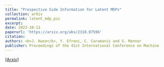 ```yaml
---
title: "Prospective Side Information for Latent MDPs"
collection: arXiv
permalink: latent_mdp_psi
excerpt: 
date: 2023-10-11
paperurl: 'https://arxiv.org/abs/2310.07596'
citation: 
authors: <b>J. Kwon</b>, Y. Efroni, C. Caramanis and S. Mannor
publisher: Proceedings of the 41st International Conference on Machine Learning (ICML) 2024
---
```



[[Arxiv]](https://arxiv.org/abs/2310.07596) 
